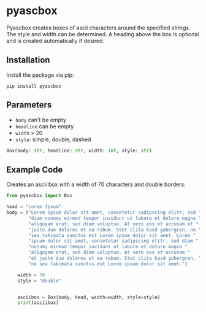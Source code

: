 # pyascbox

Pyascbox creates boxes of ascii characters around the specified strings. The style and width can be determined. A heading above the box is optional and is created automatically if desired.

## Installation

Install the package via pip:

```
pip install pyascbox
```

## Parameters

- `body` can't be empty
- `headline`  can be empty
- `width` > 20
- `style`: simple, double, dashed

```python
Box(body: str, headline: str, width: int, style: str)
```

## Example Code

Creates an ascii box with a width of 70 characters and double borders:
```python
from pyascbox import Box

head = "Lorem Ipsum"
body = ("Lorem ipsum dolor sit amet, consetetur sadipscing elitr, sed "
        "diam nonumy eirmod tempor invidunt ut labore et dolore magna "
        "aliquyam erat, sed diam voluptua. At vero eos et accusam et "
        "justo duo dolores et ea rebum. Stet clita kasd gubergren, no "
        "sea takimata sanctus est Lorem ipsum dolor sit amet. Lorem "
        "ipsum dolor sit amet, consetetur sadipscing elitr, sed diam "
        "nonumy eirmod tempor invidunt ut labore et dolore magna "
        "aliquyam erat, sed diam voluptua. At vero eos et accusam "
        "et justo duo dolores et ea rebum. Stet clita kasd gubergren, "
        "no sea takimata sanctus est Lorem ipsum dolor sit amet.")

    width = 70
    style = "double"


    asciibox = Box(body, head, width=width, style=style)
    print(asciibox)
```
